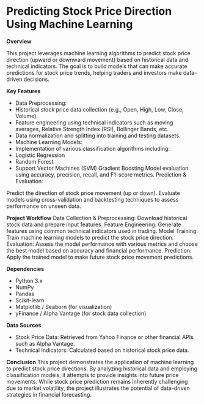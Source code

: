 # Predicting Stock Price Direction Using Machine Learning

**Overview**

This project leverages machine learning algorithms to predict stock price direction (upward or downward movement) based on historical data and technical indicators. The goal is to build models that can make accurate predictions for stock price trends, helping traders and investors make data-driven decisions.

**Key Features**
* Data Preprocessing:
*   Historical stock price data collection (e.g., Open, High, Low, Close, Volume).
*   Feature engineering using technical indicators such as moving averages, Relative Strength Index (RSI), Bollinger Bands, etc.
*   Data normalization and splitting into training and testing datasets.
* Machine Learning Models:
*   Implementation of various classification algorithms including:
*   Logistic Regression
*   Random Forest
*   Support Vector Machines (SVM)
Gradient Boosting
Model evaluation using accuracy, precision, recall, and F1-score metrics.
Prediction & Evaluation:

Predict the direction of stock price movement (up or down).
Evaluate models using cross-validation and backtesting techniques to assess performance on unseen data.

**Project Workflow**
Data Collection & Preprocessing: Download historical stock data and prepare input features.
Feature Engineering: Generate features using common technical indicators used in trading.
Model Training: Train machine learning models to predict the stock price direction.
Evaluation: Assess the model performance with various metrics and choose the best model based on accuracy and financial performance.
Prediction: Apply the trained model to make future stock price movement predictions.

**Dependencies**
* Python 3.x
* NumPy
* Pandas
* Scikit-learn
* Matplotlib / Seaborn (for visualization)
* yFinance / Alpha Vantage (for stock data collection)

**Data Sources**
* Stock Price Data: Retrieved from Yahoo Finance or other financial APIs such as Alpha Vantage.
* Technical Indicators: Calculated based on historical stock price data.

**Conclusion**
This project demonstrates the application of machine learning to predict stock price directions. By analyzing historical data and employing classification models, it attempts to provide insights into future price movements. While stock price prediction remains inherently challenging due to market volatility, the project illustrates the potential of data-driven strategies in financial forecasting.
